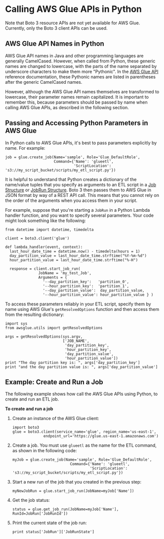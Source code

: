# Calling AWS Glue APIs in Python<a name="aws-glue-programming-python-calling"></a>

Note that Boto 3 resource APIs are not yet available for AWS Glue\. Currently, only the Boto 3 client APIs can be used\.

## AWS Glue API Names in Python<a name="aws-glue-programming-python-calling-names"></a>

AWS Glue API names in Java and other programming languages are generally CamelCased\. However, when called from Python, these generic names are changed to lowercase, with the parts of the name separated by underscore characters to make them more "Pythonic"\. In the [AWS Glue API](aws-glue-api.md) reference documentation, these Pythonic names are listed in parentheses after the generic CamelCased names\.

However, although the AWS Glue API names themselves are transformed to lowercase, their parameter names remain capitalized\. It is important to remember this, because parameters should be passed by name when calling AWS Glue APIs, as described in the following section\.

## Passing and Accessing Python Parameters in AWS Glue<a name="aws-glue-programming-python-calling-parameters"></a>

In Python calls to AWS Glue APIs, it's best to pass parameters explicitly by name\. For example:

```
job = glue.create_job(Name='sample', Role='Glue_DefaultRole',
                      Command={'Name': 'glueetl',
                               'ScriptLocation': 's3://my_script_bucket/scripts/my_etl_script.py'})
```

It is helpful to understand that Python creates a dictionary of the name/value tuples that you specify as arguments to an ETL script in a [Job Structure](aws-glue-api-jobs-job.md#aws-glue-api-jobs-job-Job) or [JobRun Structure](aws-glue-api-jobs-runs.md#aws-glue-api-jobs-runs-JobRun)\. Boto 3 then passes them to AWS Glue in JSON format by way of a REST API call\. This means that you cannot rely on the order of the arguments when you access them in your script\.

For example, suppose that you're starting a `JobRun` in a Python Lambda handler function, and you want to specify several parameters\. Your code might look something like the following:

```
from datetime import datetime, timedelta

client = boto3.client('glue')

def lambda_handler(event, context):
  last_hour_date_time = datetime.now() - timedelta(hours = 1)
  day_partition_value = last_hour_date_time.strftime("%Y-%m-%d")
  hour_partition_value = last_hour_date_time.strftime("%-H")

  response = client.start_job_run(
               JobName = 'my_test_Job',
               Arguments = {
                 '--day_partition_key':   'partition_0',
                 '--hour_partition_key':  'partition_1',
                 '--day_partition_value':  day_partition_value,
                 '--hour_partition_value': hour_partition_value } )
```

To access these parameters reliably in your ETL script, specify them by name using AWS Glue's `getResolvedOptions` function and then access them from the resulting dictionary:

```
import sys
from awsglue.utils import getResolvedOptions

args = getResolvedOptions(sys.argv,
                          ['JOB_NAME',
                           'day_partition_key',
                           'hour_partition_key',
                           'day_partition_value',
                           'hour_partition_value'])
print "The day partition key is: ", args['day_partition_key']
print "and the day partition value is: ", args['day_partition_value']
```

## Example: Create and Run a Job<a name="aws-glue-programming-python-calling-example"></a>

The following example shows how call the AWS Glue APIs using Python, to create and run an ETL job\.

**To create and run a job**

1. Create an instance of the AWS Glue client:

   ```
   import boto3
   glue = boto3.client(service_name='glue', region_name='us-east-1',
                 endpoint_url='https://glue.us-east-1.amazonaws.com')
   ```

1. Create a job\. You must use `glueetl` as the name for the ETL command, as shown in the following code:

   ```
   myJob = glue.create_job(Name='sample', Role='Glue_DefaultRole',
                             Command={'Name': 'glueetl',
                                      'ScriptLocation': 's3://my_script_bucket/scripts/my_etl_script.py'})
   ```

1. Start a new run of the job that you created in the previous step:

   ```
   myNewJobRun = glue.start_job_run(JobName=myJob['Name'])
   ```

1. Get the job status:

   ```
   status = glue.get_job_run(JobName=myJob['Name'], RunId=JobRun['JobRunId'])
   ```

1. Print the current state of the job run:

   ```
   print status['JobRun']['JobRunState']
   ```
